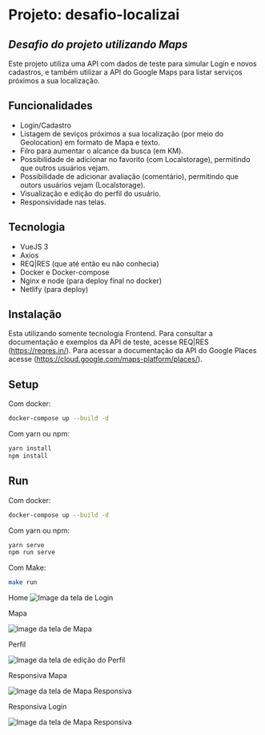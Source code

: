 # Projeto: desafio-localizai
## _Desafio do projeto utilizando Maps_

Este projeto utiliza uma API com dados de teste para simular Login e novos cadastros, e também utilizar a API do Google Maps para listar serviços próximos a sua localização.

## Funcionalidades
- Login/Cadastro
- Listagem de seviços próximos a sua localização (por meio do Geolocation) em formato de Mapa e texto.
- Filro para aumentar o alcance da busca (em KM).
- Possibilidade de adicionar no favorito (com Localstorage), permitindo que outros usuários vejam.
- Possibilidade de adicionar avaliação (comentário), permitindo que outors usuários vejam (Localstorage).
- Visualização e edição do perfil do usuário.
- Responsividade nas telas.


## Tecnologia
- VueJS 3
- Axios
- REQ|RES (que até então eu não conhecia)
- Docker e Docker-compose
- Nginx e node (para deploy final no docker)
- Netlify (para deploy)

## Instalação
Esta utilizando somente tecnologia Frontend.
Para consultar a documentação e exemplos da API de teste, acesse REQ|RES (https://reqres.in/).
Para acessar a documentação da API do Google Places acesse (https://cloud.google.com/maps-platform/places/).

## Setup
Com docker:
```sh
docker-compose up --build -d
```
Com yarn ou npm:
```sh
yarn install
npm install
```


## Run
Com docker:
```sh
docker-compose up --build -d
```

Com yarn ou npm:
```sh
yarn serve
npm run serve
```

Com Make:
```sh
make run
```
Home
![Image da tela de Login](https://github.com/leoeek/desafio-localizai/blob/master/image/Home.png?raw=true)

Mapa

![Image da tela de Mapa](https://github.com/leoeek/desafio-localizai/blob/master/image/maps_1.png?raw=true)

Perfil

![Image da tela de edição do Perfil](https://github.com/leoeek/desafio-localizai/blob/master/image/perfil.png?raw=true)

Responsiva Mapa

![Image da tela de Mapa Responsiva](https://github.com/leoeek/desafio-localizai/blob/master/image/menor_1.png?raw=true)

Responsiva Login

![Image da tela de Mapa Responsiva](https://github.com/leoeek/desafio-localizai/blob/master/image/menor_2.png?raw=true)
